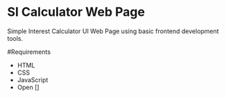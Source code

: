 # SI Calculator Web Page

Simple Interest Calculator UI Web Page using basic frontend development tools.

#Requirements

* HTML
* CSS
* JavaScript
* Open []

